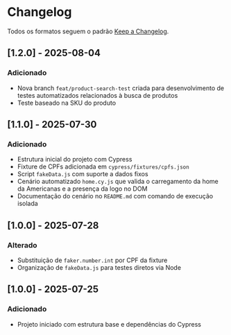 # Changelog

Todos os formatos seguem o padrão [Keep a Changelog](https://keepachangelog.com/pt-BR/1.0.0/).

## [1.2.0] - 2025-08-04
### Adicionado
- Nova branch `feat/product-search-test` criada para desenvolvimento de testes automatizados relacionados à busca de produtos
- Teste baseado na SKU do produto


## [1.1.0] - 2025-07-30
### Adicionado
- Estrutura inicial do projeto com Cypress
- Fixture de CPFs adicionada em `cypress/fixtures/cpfs.json`
- Script `fakeData.js` com suporte a dados fixos
- Cenário automatizado `home.cy.js` que valida o carregamento da home da Americanas e a presença da logo no DOM
- Documentação do cenário no `README.md` com comando de execução isolada


## [1.0.0] - 2025-07-28
### Alterado
- Substituição de `faker.number.int` por CPF da fixture
- Organização de `fakeData.js` para testes diretos via Node

## [1.0.0] - 2025-07-25
### Adicionado
- Projeto iniciado com estrutura base e dependências do Cypress
